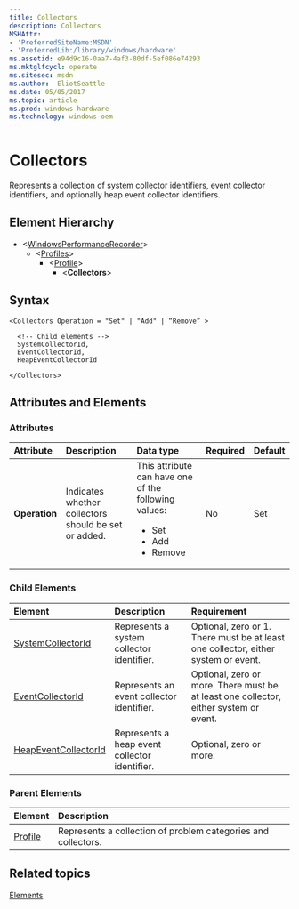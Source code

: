 ```yaml
---
title: Collectors
description: Collectors
MSHAttr:
- 'PreferredSiteName:MSDN'
- 'PreferredLib:/library/windows/hardware'
ms.assetid: e94d9c16-0aa7-4af3-80df-5ef086e74293
ms.mktglfcycl: operate
ms.sitesec: msdn
ms.author:  EliotSeattle
ms.date: 05/05/2017
ms.topic: article
ms.prod: windows-hardware
ms.technology: windows-oem
---
```



# Collectors

Represents a collection of system collector identifiers, event collector identifiers, and optionally heap event collector identifiers.


## Element Hierarchy

* \<[WindowsPerformanceRecorder](windowsperformancerecorder.md)\>
  * \<[Profiles](profiles.md)\>
    * \<[Profile](profile-wpr.md)\>
      * \<**Collectors**\>


## Syntax

```
<Collectors Operation = "Set" | "Add" | “Remove” >

  <!-- Child elements -->
  SystemCollectorId,
  EventCollectorId,
  HeapEventCollectorId

</Collectors>
```


## Attributes and Elements


### Attributes

| Attribute     | Description                                          | Data type                                                                                                 | Required | Default |
| :------------ | :--------------------------------------------------- | :-------------------------------------------------------------------------------------------------------- | :------- | :------ |
| **Operation** | Indicates whether collectors should be set or added. | This attribute can have one of the following values: <ul> <li>Set</li> <li>Add</li> <li>Remove</li> </ul> | No       | Set     |


### Child Elements

| Element                                         | Description                                   | Requirement                                                                           |
|:------------------------------------------------|:----------------------------------------------|:--------------------------------------------------------------------------------------|
| [SystemCollectorId](systemcollectorid.md)       | Represents a system collector identifier.     | Optional, zero or 1. There must be at least one collector, either system or event.    |
| [EventCollectorId](eventcollectorid.md)         | Represents an event collector identifier.     | Optional, zero or more. There must be at least one collector, either system or event. |
| [HeapEventCollectorId](heapeventcollectorid.md) | Represents a heap event collector identifier. | Optional, zero or more.                                                               |


### Parent Elements

| Element                   | Description                                                   |
|:--------------------------|:--------------------------------------------------------------|
| [Profile](profile-wpr.md) | Represents a collection of problem categories and collectors. |


## Related topics

[Elements](elements.md)

